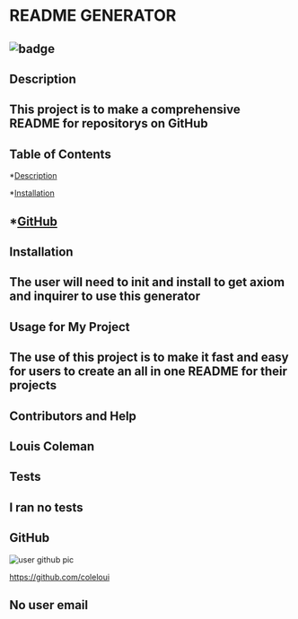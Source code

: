 # **README GENERATOR** 

![badge](https://img.shields.io/badge/license-MIT-brightgreen)
---
## Description
This project is to make a comprehensive README for repositorys on GitHub
---
## Table of Contents
*[Description](#description)

*[Installation](#installation)

*[GitHub](#github)
---
## Installation
The user will need to init and install to get axiom and inquirer to use this generator
---
## Usage for My Project
The use of this project is to make it fast and easy for users to create an all in one README for their projects
---
## Contributors and Help
Louis Coleman
---
## Tests
I ran no tests
---
## GitHub
![user github pic](https://avatars0.githubusercontent.com/u/16417094?v=4)


https://github.com/coleloui


No user email
---
                    
                    